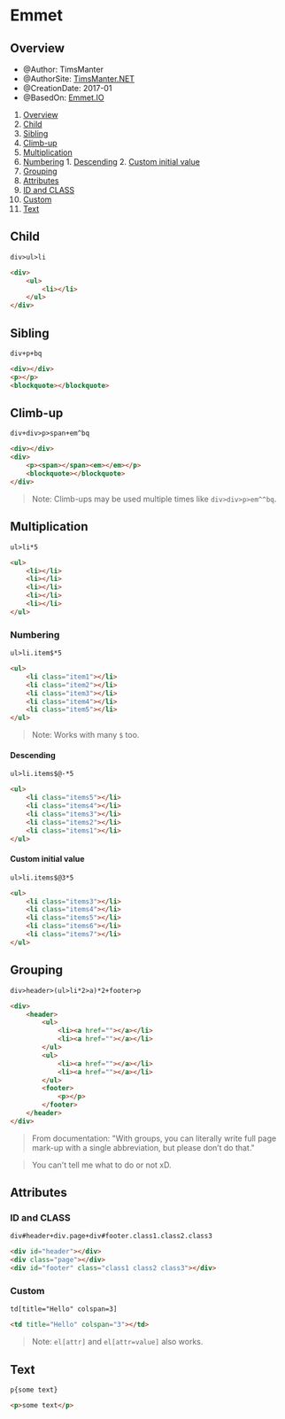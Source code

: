# Emmet

## Overview

* @Author: TimsManter
* @AuthorSite: [TimsManter.NET](http://timsmanter.net/)
* @CreationDate: 2017-01
* @BasedOn: [Emmet.IO](http://docs.emmet.io/abbreviations/syntax/)

<!-- TOC -->

1. [Overview](#overview)
2. [Child](#child)
3. [Sibling](#sibling)
4. [Climb-up](#climb-up)
5. [Multiplication](#multiplication)
  1. [Numbering](#numbering)
    1. [Descending](#descending)
    2. [Custom initial value](#custom-initial-value)
6. [Grouping](#grouping)
7. [Attributes](#attributes)
  1. [ID and CLASS](#id-and-class)
  2. [Custom](#custom)
8. [Text](#text)

<!-- /TOC -->

## Child

`div>ul>li`

```html
<div>
    <ul>
        <li></li>
    </ul>
</div>
```

## Sibling

`div+p+bq`

```html
<div></div>
<p></p>
<blockquote></blockquote>
```

## Climb-up

`div+div>p>span+em^bq`

```html
<div></div>
<div>
    <p><span></span><em></em></p>
    <blockquote></blockquote>
</div>
```

> Note: Climb-ups may be used multiple times like `div>div>p>em^^bq`.

## Multiplication

`ul>li*5`

```html
<ul>
    <li></li>
    <li></li>
    <li></li>
    <li></li>
    <li></li>
</ul>
```

### Numbering

`ul>li.item$*5`

```html
<ul>
    <li class="item1"></li>
    <li class="item2"></li>
    <li class="item3"></li>
    <li class="item4"></li>
    <li class="item5"></li>
</ul>
```
> Note: Works with many `$` too.

#### Descending

`ul>li.items$@-*5`

```html
<ul>
    <li class="items5"></li>
    <li class="items4"></li>
    <li class="items3"></li>
    <li class="items2"></li>
    <li class="items1"></li>
</ul>
```

#### Custom initial value

`ul>li.items$@3*5`

```html
<ul>
    <li class="items3"></li>
    <li class="items4"></li>
    <li class="items5"></li>
    <li class="items6"></li>
    <li class="items7"></li>
</ul>
```

## Grouping

`div>header>(ul>li*2>a)*2+footer>p`

```html
<div>
    <header>
        <ul>
            <li><a href=""></a></li>
            <li><a href=""></a></li>
        </ul>
        <ul>
            <li><a href=""></a></li>
            <li><a href=""></a></li>
        </ul>
        <footer>
            <p></p>
        </footer>
    </header>
</div>
```

> From documentation: "With groups, you can literally write full page mark-up
> with a single abbreviation, but please don’t do that."

> You can't tell me what to do or not xD.

## Attributes

### ID and CLASS

`div#header+div.page+div#footer.class1.class2.class3`

```html
<div id="header"></div>
<div class="page"></div>
<div id="footer" class="class1 class2 class3"></div>
```

### Custom

`td[title="Hello" colspan=3]`

```html
<td title="Hello" colspan="3"></td>
```

> Note: `el[attr]` and `el[attr=value]` also works.

## Text

`p{some text}`

```html
<p>some text</p>
```